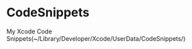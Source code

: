 CodeSnippets
============

My Xcode Code Snippets(~/Library/Developer/Xcode/UserData/CodeSnippets/)
